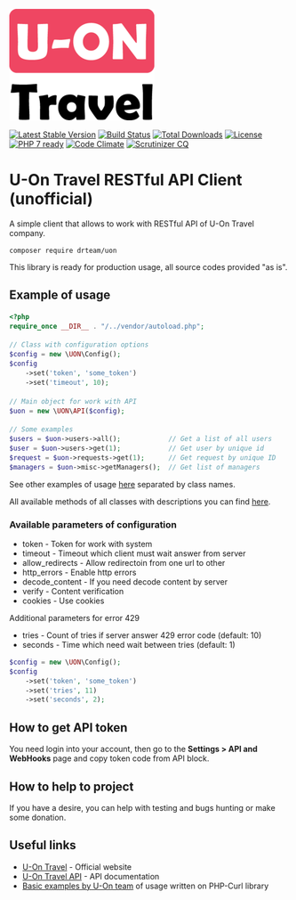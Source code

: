 ![U-On Travel Logo](u-on.png)

[![Latest Stable Version](https://poser.pugx.org/drteam/uon/v/stable)](https://packagist.org/packages/drteam/uon)
[![Build Status](https://travis-ci.org/DrTeamRocks/uon.svg?branch=master)](https://travis-ci.org/DrTeamRocks/uon)
[![Total Downloads](https://poser.pugx.org/drteam/uon/downloads)](https://packagist.org/packages/drteam/uon)
[![License](https://poser.pugx.org/drteam/uon/license)](https://packagist.org/packages/drteam/uon)
[![PHP 7 ready](https://php7ready.timesplinter.ch/DrTeamRocks/uon/master/badge.svg)](https://travis-ci.org/DrTeamRocks/uon)
[![Code Climate](https://codeclimate.com/github/DrTeamRocks/uon/badges/gpa.svg)](https://codeclimate.com/github/DrTeamRocks/uon)
[![Scrutinizer CQ](https://scrutinizer-ci.com/g/drteamrocks/uon/badges/quality-score.png?b=master)](https://scrutinizer-ci.com/g/drteamrocks/uon/)

# U-On Travel RESTful API Client (unofficial)

A simple client that allows to work with RESTful API of U-On Travel company.

    composer require drteam/uon

This library is ready for production usage, all source codes provided "as is".

## Example of usage

```php
<?php
require_once __DIR__ . "/../vendor/autoload.php";

// Class with configuration options
$config = new \UON\Config();
$config
    ->set('token', 'some_token')
    ->set('timeout', 10);

// Main object for work with API
$uon = new \UON\API($config);

// Some examples
$users = $uon->users->all();            // Get a list of all users
$user = $uon->users->get(1);            // Get user by unique id
$request = $uon->requests->get(1);      // Get request by unique ID
$managers = $uon->misc->getManagers();  // Get list of managers
```

See other examples of usage [here](extra) separated by class names.

All available methods of all classes with descriptions you can find [here](README.API.md).

### Available parameters of configuration

* token - Token for work with system
* timeout - Timeout which client must wait answer from server
* allow_redirects - Allow redirectoin from one url to other
* http_errors - Enable http errors
* decode_content - If you need decode content by server
* verify - Content verification
* cookies - Use cookies

Additional parameters for error 429

* tries - Count of tries if server answer 429 error code (default: 10)
* seconds - Time which need wait between tries (default: 1)

```php
$config = new \UON\Config();
$config
    ->set('token', 'some_token')
    ->set('tries', 11)
    ->set('seconds', 2);
```

## How to get API token

You need login into your account, then go to the
**Settings > API and WebHooks** page and copy token code from API block.

## How to help to project

If you have a desire, you can help with testing and bugs hunting or
make some donation.

## Useful links

* [U-On Travel](https://u-on.ru) - Official website
* [U-On Travel API](https://api.u-on.ru/doc) - API documentation
* [Basic examples by U-On team](README.BASIC.md) of usage written on PHP-Curl library
